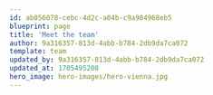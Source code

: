 ```yaml
---
id: ab056078-cebc-4d2c-a04b-c9a984968eb5
blueprint: page
title: 'Meet the team'
author: 9a316357-813d-4abb-b784-2db9da7ca072
template: team
updated_by: 9a316357-813d-4abb-b784-2db9da7ca072
updated_at: 1705495208
hero_image: hero-images/hero-vienna.jpg
---
```

